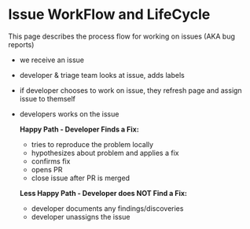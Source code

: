# Issue WorkFlow and LifeCycle

This page describes the process flow for working on issues (AKA bug reports)

- we receive an issue
- developer & triage team looks at issue, adds labels
- if developer chooses to work on issue, they refresh page and assign issue to themself
- developers works on the issue

  **Happy Path - Developer Finds a Fix:**
    - tries to reproduce the problem locally
    - hypothesizes about problem and applies a fix
    - confirms fix
    - opens PR
    - close issue after PR is merged

  **Less Happy Path - Developer does NOT Find a Fix:**
    - developer documents any findings/discoveries
    - developer unassigns the issue

